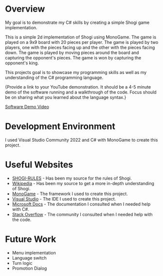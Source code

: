 # Overview

My goal is to demonstrate my C# skills by creating a simple Shogi game implementation.

This is a simple 2d implementation of Shogi using MonoGame. The game is played on a 9x9 board with 20 pieces per player. The game is played by two players, one with the pieces facing up and the other with the pieces facing down. The game is played by moving pieces around the board and capturing the opponent's pieces. The game is won by capturing the opponent's king.

This projects goal is to showcase my programming skills as well as my understanding of the C# programming language.

{Provide a link to your YouTube demonstration. It should be a 4-5 minute demo of the software running and a walkthrough of the code. Focus should be on sharing what you learned about the language syntax.}

[Software Demo Video](http://youtube.link.goes.here)

# Development Environment

I used Visual Studio Community 2022 and C# with MonoGame to create this project.

# Useful Websites

- [SHOGI-RULES](http://www.shogi.ricoh/rules/erules.html) - Has been my source for the rules of Shogi.
- [Wikipedia](https://en.wikipedia.org/wiki/Shogi) - Has been my source to get a more in-depth understanding of Shogi.
- [MonoGame](https://www.monogame.net/) - The framework I used to create this project.
- [Visual Studio](https://visualstudio.microsoft.com/) - The IDE I used to create this project.
- [Microsoft Docs](https://docs.microsoft.com/en-us/dotnet/csharp/) - The documentation I consulted when I needed help with C#.
- [Stack Overflow](https://stackoverflow.com/) - The community I consulted when I needed help with the code.

# Future Work

- Menu implementation
- Language switch
- Turn logic
- Promotion Dialog

